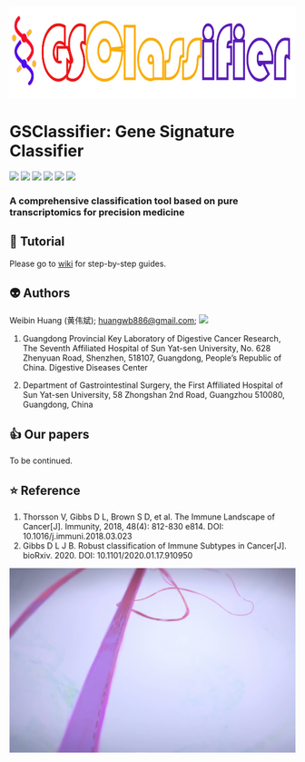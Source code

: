 <p align="left">
<a href="https://github.com/huangwb8/GSClassifier"><img src="https://github.com/huangwb8/test_file/blob/master/GSClassifier/logo%20for%20GSClassifier.jpg?raw=true" height="160"> </a>
</p>

# GSClassifier: Gene Signature Classifier

<p align="left">
<a href=""><img src="https://img.shields.io/github/r-package/v/huangwb8/GSClassifier"></a>
<a href="https://github.com/huangwb8/GSClassifier/blob/master/license.txt"><img src="https://shields.io/badge/license-Apache%202-blue"></a>
<a href=""><img src="https://img.shields.io/badge/platform-windows%20%7C%20linux-lightgrey"></a>
<a href=""><img src="https://img.shields.io/github/commit-activity/m/huangwb8/GSClassifier"></a>
<a href=""><img src="https://img.shields.io/github/stars/huangwb8/GSClassifier?style=social"></a>
<a href="https://github.com/huangwb8/GSClassifier/issues"><img src="https://img.shields.io/github/issues-raw/huangwb8/GSClassifier"></a>
</p>

### A comprehensive  classification tool  based on pure transcriptomics for precision medicine


## :camel: Tutorial

Please go to [wiki](https://github.com/huangwb8/GSClassifier/wiki) for step-by-step guides.


## :alien: Authors

Weibin Huang (黄伟斌);  <huangwb886@gmail.com>;  <a href="https://github.com/huangwb8/test_file/blob/master/GSClassifier/pay.jpg?raw=true"><img src="https://img.shields.io/badge/say-thanks-ff69b4.svg"></a>

1. Guangdong Provincial Key Laboratory of Digestive Cancer Research, The Seventh Affiliated Hospital of Sun Yat-sen University, No. 628 Zhenyuan Road, Shenzhen, 518107, Guangdong, People’s Republic of China. Digestive Diseases Center

2. Department of Gastrointestinal Surgery, the First Affiliated Hospital of Sun Yat-sen University, 58 Zhongshan 2nd Road, Guangzhou 510080, Guangdong, China

## :+1: Our papers

To be continued.

## :star: Reference

1. Thorsson V, Gibbs D L, Brown S D, et al. The Immune Landscape of Cancer[J]. Immunity, 2018, 48(4): 812-830 e814.  DOI: 10.1016/j.immuni.2018.03.023
2. Gibbs D L J B. Robust classification of Immune Subtypes in Cancer[J]. bioRxiv.  2020. DOI: 10.1101/2020.01.17.910950

<p align="center">
<a href="https://github.com/huangwb8/GSClassifier"><img src="https://github.com/huangwb8/test_file/blob/master/GSClassifier/backgroud_for_GS_2.jpg?raw=true" width="900"> </a>
</p>

